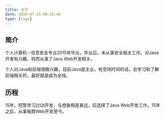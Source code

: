 ```yaml
---
title: 关于
date: 2019-07-15 00:15:46
type: [tags]
---
```


## 简介
个人计算机--信息安全专业2015年毕业，毕业后，未从事安全相关工作。对Java开发有兴趣，转而从事了Java Web开发相关。

个人对Java和前端很敢兴趣，目前Java是主业，有空闲时间的话，会学习和了解前端相关的，最好就是成为全栈。

## 历程
15年，短暂学习过Qt开发，与想象相差甚远，后选择了Java Web开发工作。15年之后，从事电商Web开发至今。


